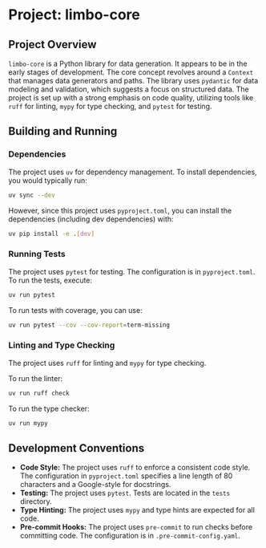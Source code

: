 # Project: limbo-core

## Project Overview

`limbo-core` is a Python library for data generation. It appears to be in the
early stages of development. The core concept revolves around a `Context` that
manages data generators and paths. The library uses `pydantic` for data
modeling and validation, which suggests a focus on structured data. The project
is set up with a strong emphasis on code quality, utilizing tools like `ruff`
for linting, `mypy` for type checking, and `pytest` for testing.

## Building and Running

### Dependencies

The project uses `uv` for dependency management. To install dependencies, you
would typically run:

```bash
uv sync --dev
```

However, since this project uses `pyproject.toml`, you can install the
dependencies (including dev dependencies) with:

```bash
uv pip install -e .[dev]
```

### Running Tests

The project uses `pytest` for testing. The configuration is in `pyproject.toml`.
To run the tests, execute:

```bash
uv run pytest
```

To run tests with coverage, you can use:

```bash
uv run pytest --cov --cov-report=term-missing
```

### Linting and Type Checking

The project uses `ruff` for linting and `mypy` for type checking.

To run the linter:

```bash
uv run ruff check
```

To run the type checker:

```bash
uv run mypy
```

## Development Conventions

- **Code Style:** The project uses `ruff` to enforce a consistent code style.
  The configuration in `pyproject.toml` specifies a line length of 80
  characters and a Google-style for docstrings.
- **Testing:** The project uses `pytest`. Tests are located in the `tests`
  directory.
- **Type Hinting:** The project uses `mypy` and type hints are expected for all
  code.
- **Pre-commit Hooks:** The project uses `pre-commit` to run checks before
  committing code. The configuration is in `.pre-commit-config.yaml`.
